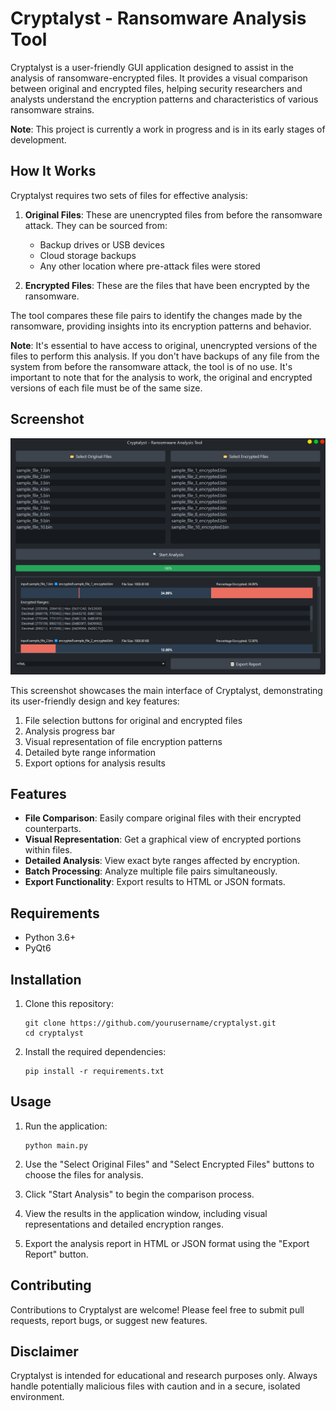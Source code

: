 # Cryptalyst - Ransomware Analysis Tool

Cryptalyst is a user-friendly GUI application designed to assist in the analysis of ransomware-encrypted files. It provides a visual comparison between original and encrypted files, helping security researchers and analysts understand the encryption patterns and characteristics of various ransomware strains.

**Note**: This project is currently a work in progress and is in its early stages of development.

## How It Works

Cryptalyst requires two sets of files for effective analysis:

1. **Original Files**: These are unencrypted files from before the ransomware attack. They can be sourced from:
   - Backup drives or USB devices
   - Cloud storage backups
   - Any other location where pre-attack files were stored

2. **Encrypted Files**: These are the files that have been encrypted by the ransomware.

The tool compares these file pairs to identify the changes made by the ransomware, providing insights into its encryption patterns and behavior.

**Note**: It's essential to have access to original, unencrypted versions of the files to perform this analysis.
 If you don't have backups of any file from the system from before the ransomware attack, the tool is of no use. It's important to note that for the analysis to work, the original and encrypted versions of each file must be of the same size.


## Screenshot

![Cryptalyst Screenshot](screenshot.png)

This screenshot showcases the main interface of Cryptalyst, demonstrating its user-friendly design and key features:

1. File selection buttons for original and encrypted files
2. Analysis progress bar
3. Visual representation of file encryption patterns
4. Detailed byte range information
5. Export options for analysis results





## Features

- **File Comparison**: Easily compare original files with their encrypted counterparts.
- **Visual Representation**: Get a graphical view of encrypted portions within files.
- **Detailed Analysis**: View exact byte ranges affected by encryption.
- **Batch Processing**: Analyze multiple file pairs simultaneously.
- **Export Functionality**: Export results to HTML or JSON formats.

## Requirements

- Python 3.6+
- PyQt6

## Installation

1. Clone this repository:
   ```
   git clone https://github.com/yourusername/cryptalyst.git
   cd cryptalyst
   ```

2. Install the required dependencies:
   ```
   pip install -r requirements.txt
   ```

## Usage

1. Run the application:
   ```
   python main.py
   ```

2. Use the "Select Original Files" and "Select Encrypted Files" buttons to choose the files for analysis.

3. Click "Start Analysis" to begin the comparison process.

4. View the results in the application window, including visual representations and detailed encryption ranges.

5. Export the analysis report in HTML or JSON format using the "Export Report" button.

## Contributing

Contributions to Cryptalyst are welcome! Please feel free to submit pull requests, report bugs, or suggest new features.

## Disclaimer

Cryptalyst is intended for educational and research purposes only. Always handle potentially malicious files with caution and in a secure, isolated environment.
